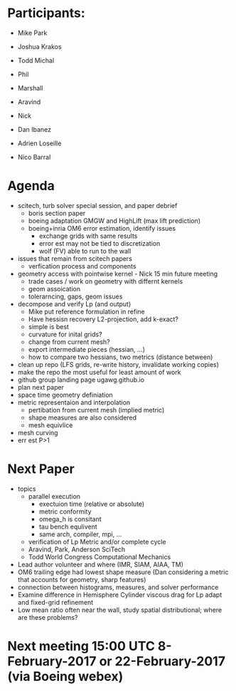 
# Participants:
 - Mike Park
 - Joshua Krakos
 - Todd Michal
 - Phil
 - Marshall
 - Aravind
 - Nick
 - Dan Ibanez

 - Adrien Loseille
 - Nico Barral

# Agenda
- scitech, turb solver special session, and paper debrief 
  - boris section paper
  - boeing adaptation GMGW and HighLift (max lift prediction)
  - boeing+inria OM6 error estimation, identify issues
    - exchange grids with same results
    - error est may not be tied to discretization
    - wolf (FV) able to run to the wall
- issues that remain from scitech papers
  - verfication process and components
- geometry access with pointwise kernel - Nick 15 min future meeting
  - trade cases / work on geometry with differnt kernels
  - geom assoication
  - tolerarncing, gaps, geom issues
- decompose and verify Lp (and output)
  - Mike put reference formulation in refine
  - Have hessisn recovery L2-projection, add k-exact?
  - simple is best
  - curvature for inital grids?
  - change from current mesh?
  - export intermediate pieces (hessian, ...)
  - how to compare two hessians, two metrics (distance between)
- clean up repo (LFS grids, re-write history, invalidate working copies)
- make the repo the most useful for least amount of work
- github group landing page ugawg.github.io
- plan next paper
- space time geometry definiation
- metric representaion and interpolation
  - pertibation from current mesh (implied metric)
  - shape measures are also considered
  - mesh equivlice
- mesh curving
- err est P>1

# Next Paper
- topics
  - parallel execution
    - exectuion time (relative or absolute)
    - metric conformity 
    - omega_h is consitant
    - tau bench equlivent
    - same arch, compiler, mpi, ...
  - verification of Lp Metric and/or complete cycle
  - Aravind, Park, Anderson SciTech
  - Todd World Congress Computational Mechanics
- Lead author volunteer and where (IMR, SIAM, AIAA, TM)
- OM6 trailing edge had lowest shape measure (Dan considering a metric that accounts for geometry, sharp features)
- connection between histograms, measures, and solver performance
- Examine difference in Hemisphere Cylinder viscous drag for Lp adapt and fixed-grid refinement
- Low mean ratio often near the wall, study spatial distributional; where are these problems?

# Next meeting 15:00 UTC 8-February-2017 or 22-February-2017 (via Boeing webex)

